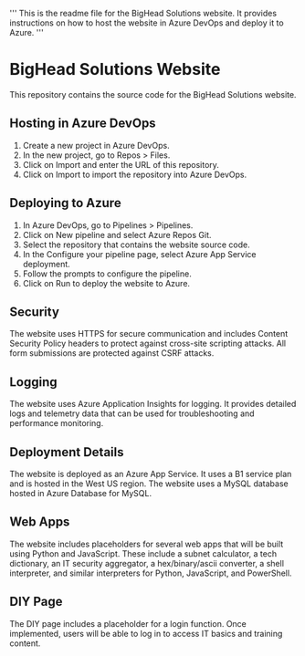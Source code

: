 '''
This is the readme file for the BigHead Solutions website. It provides instructions on how to host the website in Azure DevOps and deploy it to Azure.
'''
# BigHead Solutions Website
This repository contains the source code for the BigHead Solutions website.
## Hosting in Azure DevOps
1. Create a new project in Azure DevOps.
2. In the new project, go to Repos > Files.
3. Click on Import and enter the URL of this repository.
4. Click on Import to import the repository into Azure DevOps.
## Deploying to Azure
1. In Azure DevOps, go to Pipelines > Pipelines.
2. Click on New pipeline and select Azure Repos Git.
3. Select the repository that contains the website source code.
4. In the Configure your pipeline page, select Azure App Service deployment.
5. Follow the prompts to configure the pipeline.
6. Click on Run to deploy the website to Azure.
## Security
The website uses HTTPS for secure communication and includes Content Security Policy headers to protect against cross-site scripting attacks. All form submissions are protected against CSRF attacks.
## Logging
The website uses Azure Application Insights for logging. It provides detailed logs and telemetry data that can be used for troubleshooting and performance monitoring.
## Deployment Details
The website is deployed as an Azure App Service. It uses a B1 service plan and is hosted in the West US region. The website uses a MySQL database hosted in Azure Database for MySQL.
## Web Apps
The website includes placeholders for several web apps that will be built using Python and JavaScript. These include a subnet calculator, a tech dictionary, an IT security aggregator, a hex/binary/ascii converter, a shell interpreter, and similar interpreters for Python, JavaScript, and PowerShell.
## DIY Page
The DIY page includes a placeholder for a login function. Once implemented, users will be able to log in to access IT basics and training content.